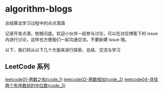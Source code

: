 # algorithm-blogs

总结算法学习过程中的点点滴滴

记录开发点滴，刨根问底。欢迎小伙伴一起参与讨论，可以在对应博客下的 issue 内进行讨论，这样也方便我们一起沟通交流。不要新建 issue 哦。

以下，我们将从以下几个方面来进行探索、总结、交流与学习

## LeetCode 系列

[leetcode01-两数之和(code_1)](https://github.com/yaodebian/algorithm-blogs/issues/1)
[leetcode02-两数相加(code_2)](https://github.com/yaodebian/algorithm-blogs/issues/2)
[leetcode04-寻找两个有序数组的中位数(code_3)](https://github.com/yaodebian/algorithm-blogs/issues/3)
